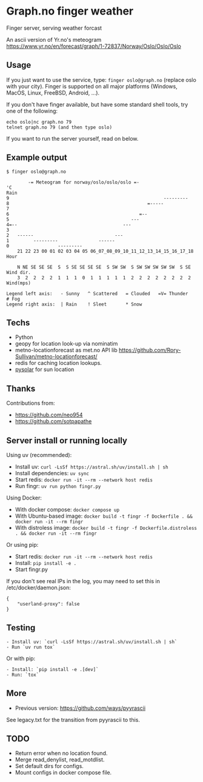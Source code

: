 # Graph.no finger weather

Finger server, serving weather forcast

An ascii version of Yr.no's meteogram <https://www.yr.no/en/forecast/graph/1-72837/Norway/Oslo/Oslo/Oslo>

## Usage

If you just want to use the service, type: `finger oslo@graph.no` (replace oslo with your city). Finger is supported on all major platforms (Windows, MacOS, Linux, FreeBSD, Android, ...).

If you don't have finger available, but have some standard shell tools, try one of the following:

    echo oslo|nc graph.no 79
    telnet graph.no 79 (and then type oslo)

If you want to run the server yourself, read on below.

## Example output

    $ finger oslo@graph.no

            -= Meteogram for norway/oslo/oslo/oslo =-                    
    'C                                                                   Rain
    9                                                         --------- 
    8                                                   =-----          
    7                                                                   
    6                                                =--                
    5                                             ---                   
    4=--                                       ---                      
    3                                                                   
    2   ------                              ---                         
    1         ---------               ------                            
    0                  ---------                                        
        21 22 23 00 01 02 03 04 05 06_07_08_09_10_11_12_13_14_15_16_17_18 Hour
    
        N NE SE SE SE  S  S SE SE SE SE  S SW SW  S SW SW SW SW SW  S SE Wind dir.
        3  2  2  2  2  1  1  1  0  1  1  1  1  1  2  2  2  2  2  2  2  2 Wind(mps)

    Legend left axis:   - Sunny   ^ Scattered   = Clouded   =V= Thunder   # Fog
    Legend right axis:  | Rain    ! Sleet       * Snow

## Techs

* Python
* geopy for location look-up via nominatim
* metno-locationforecast as met.no API lib <https://github.com/Rory-Sullivan/metno-locationforecast/>
* redis for caching location lookups.
* [pysolar](https://pysolar.readthedocs.io/) for sun location

## Thanks

Contributions from:
* <https://github.com/neo954>
* <https://github.com/sotpapathe>

## Server install or running locally

Using uv (recommended):

* Install uv: `curl -LsSf https://astral.sh/uv/install.sh | sh`
* Install dependencies: `uv sync`
* Start redis: `docker run -it --rm --network host redis`
* Run fingr: `uv run python fingr.py`

Using Docker:

* With docker compose: `docker compose up`
* With Ubuntu-based image: `docker build -t fingr -f Dockerfile . && docker run -it --rm fingr`
* With distroless image: `docker build -t fingr -f Dockerfile.distroless . && docker run -it --rm fingr`

Or using pip:

* Start redis: `docker run -it --rm --network host redis`
* Install: `pip install -e .`
* Start fingr.py

If you don't see real IPs in the log, you may need to set this in /etc/docker/daemon.json:

    {
        "userland-proxy": false
    }

## Testing

    - Install uv: `curl -LsSf https://astral.sh/uv/install.sh | sh`
    - Run `uv run tox`
    
Or with pip:
    
    - Install: `pip install -e .[dev]`
    - Run: `tox`

## More

* Previous version: <https://github.com/ways/pyyrascii>

See legacy.txt for the transition from pyyrascii to this.

## TODO

* Return error when no location found.
* Merge read_denylist, read_motdlist.
* Set default dirs for configs.
* Mount configs in docker compose file.
